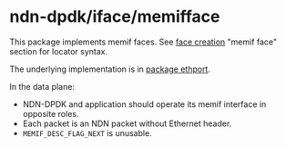 # ndn-dpdk/iface/memifface

This package implements memif faces.
See [face creation](../../docs/face.md) "memif face" section for locator syntax.

The underlying implementation is in [package ethport](../ethport).

In the data plane:

* NDN-DPDK and application should operate its memif interface in opposite roles.
* Each packet is an NDN packet without Ethernet header.
* `MEMIF_DESC_FLAG_NEXT` is unusable.
